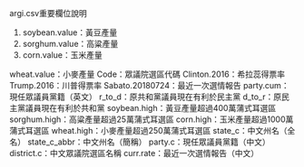 argi.csv重要欄位說明

1. soybean.value：黃豆產量
2. sorghum.value：高粱產量  
3. corn.value：玉米產量

wheat.value：小麥產量
Code：眾議院選區代碼
Clinton.2016：希拉蕊得票率
Trump.2016：川普得票率
Sabato.20180724：最近一次選情報告
party.cum：現任眾議員黨籍（英文）
r_to_d：原共和黨議員現在有利於民主黨
d_to_r：原民主黨議員現在有利於共和黨
soybean.high：黃豆產量超過400萬蒲式耳選區
sorghum.high：高粱產量超過25萬蒲式耳選區
corn.high：玉米產量超過1000萬蒲式耳選區
wheat.high：小麥產量超過250萬蒲式耳選區
state_c：中文州名（全名）
state_c_abbr：中文州名（簡稱）
party.c：現任眾議員黨籍（中文）
district.c：中文眾議院選區名稱
curr.rate：最近一次選情報告（中文）

